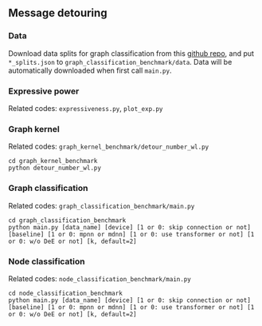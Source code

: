 ## Message detouring

### Data

Download data splits for graph classification from this [github repo](https://github.com/diningphil/gnn-comparison/tree/master/data_splits), and put `*_splits.json` to `graph_classification_benchmark/data`. Data will be automatically downloaded when first call `main.py`.

### Expressive power

Related codes:
`expressiveness.py`, `plot_exp.py`

### Graph kernel

Related codes:
`graph_kernel_benchmark/detour_number_wl.py`

```
cd graph_kernel_benchmark
python detour_number_wl.py 
```

### Graph classification

Related codes:
`graph_classification_benchmark/main.py`

```
cd graph_classification_benchmark
python main.py [data_name] [device] [1 or 0: skip connection or not] [baseline] [1 or 0: mpnn or mdnn] [1 or 0: use transformer or not] [1 or 0: w/o DeE or not] [k, default=2]
```

### Node classification

Related codes:
`node_classification_benchmark/main.py`

```
cd node_classification_benchmark
python main.py [data_name] [device] [1 or 0: skip connection or not] [baseline] [1 or 0: mpnn or mdnn] [1 or 0: use transformer or not] [1 or 0: w/o DeE or not] [k, default=2]
```